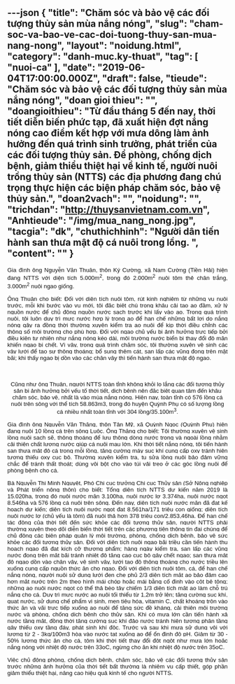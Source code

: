 ---json
{
    "title": "Chăm sóc và bảo vệ các đối tượng thủy sản mùa nắng nóng",
    "slug": "cham-soc-va-bao-ve-cac-doi-tuong-thuy-san-mua-nang-nong",
    "layout": "noidung.html",
    "category": "danh-muc.ky-thuat",
    "tag": [
        "nuoi-ca"
    ],
    "date": "2019-06-04T17:00:00.000Z",
    "draft": false,
    "tieude": "Chăm sóc và bảo vệ các đối tượng thủy sản mùa nắng nóng",
    "doan gioi thieu": "",
    "doangioithieu": "Từ đầu tháng 5 đến nay, thời tiết diễn biến phức tạp, đã xuất hiện đợt nắng nóng cao điểm kết hợp với mưa dông làm ảnh hưởng đến quá trình sinh trưởng, phát triển của các đối tượng thủy sản. Để phòng, chống dịch bệnh, giảm thiểu thiệt hại về kinh tế, người nuôi trồng thủy sản (NTTS) các địa phương đang chú trọng thực hiện các biện pháp chăm sóc, bảo vệ thủy sản.",
    "doan2vach": "",
    "noidung": "",
    "trichdan": "http://thuysanvietnam.com.vn",
    "Anhtieude": "/img/mua_nang_nong.jpg",
    "tacgia": "dk",
    "chuthichhinh": "Người dân tiến hành san thưa mật độ cá nuôi trong lồng. ",
    "__content__": ""
}
---
<p style="text-align:justify"><span style="background-color:white"><span style="font-size:10.0pt"><span style="font-family:&quot;Arial&quot;,sans-serif"><span style="color:#111111">Gia đ&igrave;nh &ocirc;ng Nguyễn Văn Thu&acirc;n, th&ocirc;n K&yacute; Cường, x&atilde; Nam Cường (Tiền Hải) hiện đang NTTS với diện t&iacute;ch 5.000m<sup>2</sup>, trong đ&oacute; 2.000m<sup>2</sup> nu&ocirc;i t&ocirc;m thẻ ch&acirc;n trắng, 3.000m<sup>2</sup> nu&ocirc;i ngao giống.</span></span></span></span></p>

<p style="text-align:justify"><span style="background-color:white"><span style="font-size:10.0pt"><span style="font-family:&quot;Arial&quot;,sans-serif"><span style="color:#111111">&Ocirc;ng Thu&acirc;n cho biết: Đối với diện t&iacute;ch nu&ocirc;i t&ocirc;m, r&uacute;t kinh nghiệm từ những vụ nu&ocirc;i trước, mỗi khi bước v&agrave;o vụ mới, t&ocirc;i đặc biệt ch&uacute; trọng kh&acirc;u cải tạo ao đầm, xử l&yacute; nguồn nước để chủ động nguồn nước sạch trước khi lấy v&agrave;o ao. Trong qu&aacute; tr&igrave;nh nu&ocirc;i, t&ocirc;i lu&ocirc;n duy tr&igrave; mực nước hợp l&yacute; trong ao để hạn chế những bất lợi do nắng n&oacute;ng g&acirc;y ra đồng thời thường xuy&ecirc;n kiểm tra ao nu&ocirc;i để kịp thời điều chỉnh c&aacute;c th&ocirc;ng số m&ocirc;i trường cho ph&ugrave; hợp. Đối với ngao chủ yếu bị ảnh hưởng trực tiếp bởi điều kiện tự nhi&ecirc;n như nắng n&oacute;ng k&eacute;o d&agrave;i, m&ocirc;i trường nước biển bị thay đổi độ mặn khiến ngao bị chết. V&igrave; vậy, trong qu&aacute; tr&igrave;nh chăm s&oacute;c, t&ocirc;i thường xuy&ecirc;n vệ sinh c&aacute;c v&acirc;y lưới để tạo sự th&ocirc;ng tho&aacute;ng; bổ sung th&ecirc;m c&aacute;t, san lấp c&aacute;c vũng đọng tr&ecirc;n mặt b&atilde;i; khi thấy ngao bị dồn v&agrave;o c&aacute;c ch&acirc;n v&acirc;y th&igrave; tiến h&agrave;nh san thưa mật độ ngao.</span></span></span></span></p>

<p style="text-align:center">&nbsp;</p>

<p style="text-align:center"><span style="background-color:white"><span style="font-size:10.0pt"><span style="font-family:&quot;Arial&quot;,sans-serif"><span style="color:#111111">Cũng như &ocirc;ng Thu&acirc;n, người NTTS to&agrave;n tỉnh kh&ocirc;ng khỏi lo lắng c&aacute;c đối tượng thủy sản bị ảnh hưởng bởi yếu tố thời tiết, dịch bệnh n&ecirc;n đặc biệt quan t&acirc;m đến kh&acirc;u chăm s&oacute;c, bảo vệ, nhất l&agrave; v&agrave;o m&ugrave;a nắng n&oacute;ng. Hiện nay, to&agrave;n tỉnh c&oacute; 576 lồng c&aacute; nu&ocirc;i tr&ecirc;n s&ocirc;ng với thể t&iacute;ch 58.863m3, trong đ&oacute; huyện Quỳnh Phụ c&oacute; số lượng lồng c&aacute; nhiều nhất to&agrave;n tỉnh với 304 lồng/35.100m<sup>3</sup>.</span></span></span></span></p>

<p style="text-align:justify"><span style="background-color:white"><span style="font-size:10.0pt"><span style="font-family:&quot;Arial&quot;,sans-serif"><span style="color:#111111">Gia đ&igrave;nh &ocirc;ng Nguyễn Văn Thăng, th&ocirc;n T&acirc;n Mỹ, x&atilde; Quỳnh Ngọc (Quỳnh Phụ) hiện đang nu&ocirc;i 10 lồng c&aacute; tr&ecirc;n s&ocirc;ng Luộc. &Ocirc;ng Thăng cho biết: T&ocirc;i thường xuy&ecirc;n vệ sinh lồng nu&ocirc;i sạch sẽ, th&ocirc;ng tho&aacute;ng để lưu th&ocirc;ng d&ograve;ng nước trong v&agrave; ngo&agrave;i lồng nhằm cải thiện chất lượng nước gi&uacute;p c&aacute; nu&ocirc;i mau lớn. Khi thời tiết nắng n&oacute;ng, t&ocirc;i tiến h&agrave;nh san thưa mật độ c&aacute; trong mỗi lồng, tăng cường m&aacute;y sục kh&iacute; cung cấp oxy tr&aacute;nh hiện tượng thiếu oxy cục bộ. Thường xuy&ecirc;n kiểm tra, tu sửa lồng nu&ocirc;i bảo đảm vững chắc để tr&aacute;nh thất tho&aacute;t; d&ugrave;ng v&ocirc;i bột cho v&agrave;o t&uacute;i vải treo ở c&aacute;c g&oacute;c lồng nu&ocirc;i để ph&ograve;ng bệnh cho c&aacute;.</span></span></span></span></p>

<p style="text-align:justify"><span style="background-color:white"><span style="font-size:10.0pt"><span style="font-family:&quot;Arial&quot;,sans-serif"><span style="color:#111111">B&agrave; Nguyễn Thị Minh Nguyệt, Ph&oacute; Chi cục trưởng Chi cục Thủy sản (Sở N&ocirc;ng nghiệp v&agrave; Ph&aacute;t triển n&ocirc;ng th&ocirc;n) cho biết: Tổng diện t&iacute;ch NTTS dự kiến năm 2019 l&agrave; 15.020ha, trong đ&oacute; nu&ocirc;i nước mặn 3.100ha, nu&ocirc;i nước lợ 3.374ha, nu&ocirc;i nước ngọt 8.546ha v&agrave; 576 lồng c&aacute; nu&ocirc;i tr&ecirc;n s&ocirc;ng. Đến nay, diện t&iacute;ch nu&ocirc;i nước mặn đ&atilde; đạt kế hoạch dự kiến; diện t&iacute;ch nu&ocirc;i nước ngọt đạt 8.561ha/171 triệu con giống; diện t&iacute;ch nu&ocirc;i nước lợ (chủ yếu l&agrave; t&ocirc;m) đ&atilde; nu&ocirc;i thả hơn 378 triệu con/2.853,46ha. Để hạn chế t&aacute;c động của thời tiết đến sức khỏe c&aacute;c đối tượng thủy sản, người NTTS phải thường xuy&ecirc;n theo d&otilde;i diễn biến thời tiết tr&ecirc;n c&aacute;c phương tiện th&ocirc;ng tin đại ch&uacute;ng để chủ động c&aacute;c biện ph&aacute;p quản l&yacute; m&ocirc;i trường, ph&ograve;ng, chống dịch bệnh, bảo vệ sức khỏe c&aacute;c đối tượng thủy sản. Đối với diện t&iacute;ch nu&ocirc;i ngao b&atilde;i triều cần tiến h&agrave;nh thu hoạch ngao đ&atilde; đạt k&iacute;ch cỡ thương phẩm; h&agrave;ng ng&agrave;y kiểm tra, san lấp c&aacute;c vũng nước đọng tr&ecirc;n mặt b&atilde;i tr&aacute;nh nhiệt độ tăng cao cục bộ g&acirc;y chết ngao; san thưa mật độ ngao dồn v&agrave;o ch&acirc;n v&acirc;y, vệ sinh v&acirc;y, lưới tạo độ th&ocirc;ng tho&aacute;ng cho nước triều l&ecirc;n xuống cung cấp nguồn thức ăn cho ngao. Đối với diện t&iacute;ch nu&ocirc;i t&ocirc;m, c&aacute;, để hạn chế nắng n&oacute;ng, người nu&ocirc;i sử dụng lưới đen che phủ 2/3 diện t&iacute;ch mặt ao bảo đảm cao hơn mặt nước tr&ecirc;n 2m theo h&igrave;nh m&aacute;i ch&oacute;p hoặc m&aacute;i bằng cố định v&agrave;o cột b&ecirc; t&ocirc;ng; những ao nu&ocirc;i nước ngọt c&oacute; thể thả b&egrave;o t&acirc;y chiếm 1/3 diện t&iacute;ch mặt ao l&agrave;m chỗ tr&uacute; nắng cho c&aacute;. Duy tr&igrave; mực nước ao nu&ocirc;i tối thiểu từ 1,2m trở l&ecirc;n; tăng cường sục kh&iacute;, quạt nước, sử dụng chế phẩm vi sinh, men ti&ecirc;u h&oacute;a, vitamin C, chất kho&aacute;ng trộn v&agrave;o thức ăn v&agrave; v&atilde;i trực tiếp xuống ao nu&ocirc;i để tăng sức đề kh&aacute;ng, cải thiện m&ocirc;i trường nước v&agrave; ph&ograve;ng, chống dịch bệnh cho thủy sản. Khi c&oacute; mưa lớn cần tiến h&agrave;nh xả nước tầng mặt, đồng thời tăng cường sục kh&iacute; đảo nước tr&aacute;nh hiện tượng ph&acirc;n tầng g&acirc;y thiếu oxy tầng đ&aacute;y, ph&aacute;t sinh kh&iacute; độc. Trước v&agrave; sau khi mưa sử dụng v&ocirc;i với lượng từ 2 - 3kg/100m3 h&ograve;a v&agrave;o nước tạt xuống ao để ổn định độ pH. Giảm từ 30 - 50% lượng thức ăn cho c&aacute;, t&ocirc;m khi thời tiết thay đổi đột ngột như mưa lớn hoặc nắng n&oacute;ng với nhiệt độ nước tr&ecirc;n 33oC, ngừng cho ăn khi nhiệt độ nước tr&ecirc;n 35oC.</span></span></span></span></p>

<p style="text-align:justify"><span style="background-color:white"><span style="font-size:10.0pt"><span style="font-family:&quot;Arial&quot;,sans-serif"><span style="color:#111111">Việc chủ động ph&ograve;ng, chống dịch bệnh, chăm s&oacute;c, bảo vệ c&aacute;c đối tượng thủy sản trước những ảnh hưởng của thời tiết bất thường l&agrave; nhiệm vụ cấp thiết, g&oacute;p phần giảm thiểu thiệt hại, n&acirc;ng cao hiệu quả kinh tế cho người NTTS.</span></span></span></span></p>
